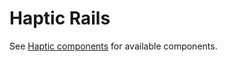 # Haptic Rails

See [Haptic components](https://dmgoeller.github.io/haptic-rails) for available components.
